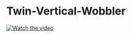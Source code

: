 # Twin-Vertical-Wobbler

[![Watch the video](https://cdn.dribbble.com/users/4706734/screenshots/14349480/media/87ec6f095f73f30b8a79125faeae916c.png)](https://youtu.be/vt5fpE0bzSY)
